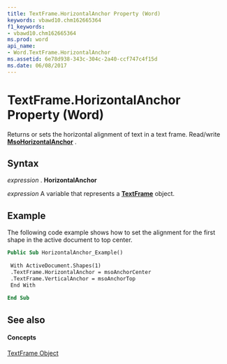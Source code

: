 ```yaml
---
title: TextFrame.HorizontalAnchor Property (Word)
keywords: vbawd10.chm162665364
f1_keywords:
- vbawd10.chm162665364
ms.prod: word
api_name:
- Word.TextFrame.HorizontalAnchor
ms.assetid: 6e78d938-343c-304c-2a40-ccf747c4f15d
ms.date: 06/08/2017
---
```



# TextFrame.HorizontalAnchor Property (Word)

Returns or sets the horizontal alignment of text in a text frame. Read/write **[MsoHorizontalAnchor](http://msdn.microsoft.com/library/d70f3f09-65d7-956e-a312-7e5ae8a81b65%28Office.15%29.aspx)** .


## Syntax

 _expression_ . **HorizontalAnchor**

 _expression_ A variable that represents a **[TextFrame](textframe-object-word.md)** object.


## Example

The following code example shows how to set the alignment for the first shape in the active document to top center.


```vb
Public Sub HorizontalAnchor_Example() 
 
 With ActiveDocument.Shapes(1) 
 .TextFrame.HorizontalAnchor = msoAnchorCenter 
 .TextFrame.VerticalAnchor = msoAnchorTop 
 End With 
 
End Sub
```


## See also


#### Concepts


[TextFrame Object](textframe-object-word.md)

